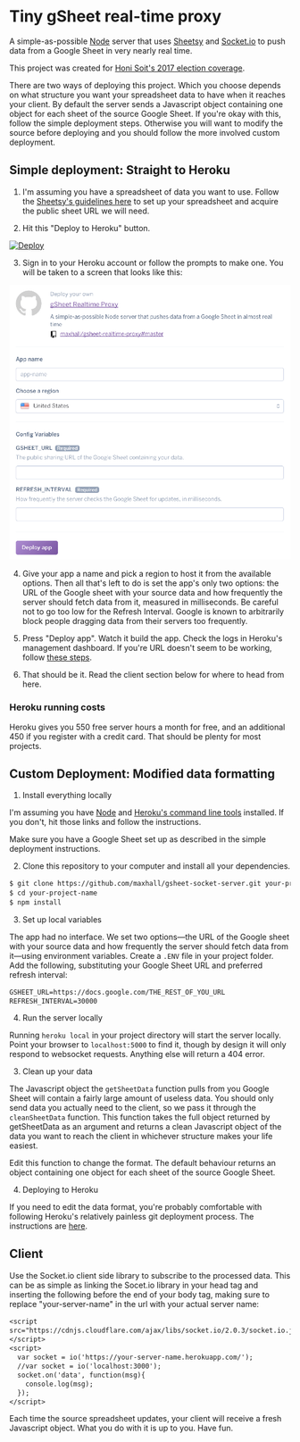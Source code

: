 # Tiny gSheet real-time proxy

A simple-as-possible [Node](https://nodejs.org/en/) server that uses [Sheetsy](https://github.com/TehShrike/sheetsy) and [Socket.io](https://socket.io/) to push data from a Google Sheet in very nearly real time.

This project was created for [Honi Soit's 2017 election coverage](honisoit.com/2017/09/src-2017-live/).

There are two ways of deploying this project. Which you choose depends on what structure you want your spreadsheet data to have when it reaches your client. By default the server sends a Javascript object containing one object for each sheet of the source Google Sheet. If you're okay with this, follow the simple deployment steps. Otherwise you will want to modify the source before deploying and you should follow the more involved custom deployment.

## Simple deployment: Straight to Heroku

1. I'm assuming you have a spreadsheet of data you want to use. Follow the [Sheetsy's guidelines here](https://github.com/TehShrike/sheetsy#how-to-set-up-your-google-spreadsheet) to set up your spreadsheet and acquire the public sheet URL we will need.

2. Hit this "Deploy to Heroku" button.

[![Deploy](https://www.herokucdn.com/deploy/button.svg)](https://heroku.com/deploy)

3. Sign in to your Heroku account or follow the prompts to make one. You will be taken to a screen that looks like this:

![Heroku 'Create new app' screen](heroku-deployment.png)

4. Give your app a name and pick a region to host it from the available options. Then all that's left to do is set the app's only two options: the URL of the Google sheet with your source data and how frequently the server should fetch data from it, measured in milliseconds. Be careful not to go too low for the Refresh Interval. Google is known to arbitrarily block people dragging data from their servers too frequently.

5. Press "Deploy app". Watch it build the app. Check the logs in Heroku's management dashboard. If you're URL doesn't seem to be working, follow [these steps](https://github.com/jsoma/tabletop#if-your-publish-to-web-url-doesnt-work).

6. That should be it. Read the client section below for where to head from here.

### Heroku running costs

Heroku gives you 550 free server hours a month for free, and an additional 450 if you register with a credit card. That should be plenty for most projects.

## Custom Deployment: Modified data formatting

1. Install everything locally

I'm assuming you have [Node](https://nodejs.org/en/) and [Heroku's command line tools](https://devcenter.heroku.com/articles/heroku-cli) installed. If you don't, hit those links and follow the instructions.

Make sure you have a Google Sheet set up as described in the simple deployment instructions.

2. Clone this repository to your computer and install all your dependencies.

```sh
$ git clone https://github.com/maxhall/gsheet-socket-server.git your-project-name
$ cd your-project-name
$ npm install
```

3. Set up local variables

The app had no interface. We set two options—the URL of the Google sheet with your source data and how frequently the server should fetch data from it—using environment variables. Create a `.ENV` file in your project folder. Add the following, substituting your Google Sheet URL and preferred refresh interval:

```
GSHEET_URL=https://docs.google.com/THE_REST_OF_YOU_URL
REFRESH_INTERVAL=30000
```

4. Run the server locally

Running `heroku local` in your project directory will start the server locally. Point your browser to `localhost:5000` to find it, though by design it will only respond to websocket requests. Anything else will return a 404 error.

3. Clean up your data

The Javascript object the `getSheetData` function pulls from you Google Sheet will contain a fairly large amount of useless data. You should only send data you actually need to the client, so we pass it through the `cleanSheetData` function. This function takes the full object returned by getSheetData as an argument and returns a clean Javascript object of the data you want to reach the client in whichever structure makes your life easiest.

Edit this function to change the format. The default behaviour returns an object containing one object for each sheet of the source Google Sheet.

4. Deploying to Heroku

If you need to edit the data format, you're probably comfortable with following Heroku's relatively painless git deployment process. The instructions are [here](https://devcenter.heroku.com/articles/git).

## Client

Use the Socket.io client side library to subscribe to the processed data. This can be as simple as linking the Socet.io library in your head tag and inserting the following before the end of your body tag, making sure to replace "your-server-name" in the url with your actual server name:

```
<script src="https://cdnjs.cloudflare.com/ajax/libs/socket.io/2.0.3/socket.io.js"></script>
<script>
  var socket = io('https://your-server-name.herokuapp.com/');
  //var socket = io('localhost:3000');
  socket.on('data', function(msg){
    console.log(msg);
  });
</script>
```

Each time the source spreadsheet updates, your client will receive a fresh Javascript object. What you do with it is up to you. Have fun.
